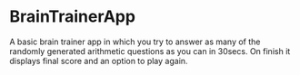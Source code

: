 # BrainTrainerApp
A basic brain trainer app in which you try to answer as many of the randomly generated arithmetic questions as you can in 30secs.
On finish it displays final score and an option to play again.
